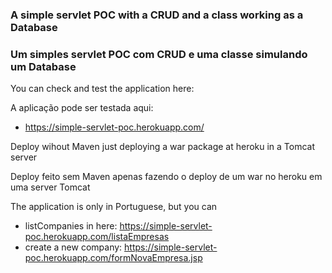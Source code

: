 ### A simple servlet POC with a CRUD and a class working as a Database

### Um simples servlet POC com CRUD e uma classe simulando um Database

You can check and test the application here: 

A aplicação pode ser testada aqui:
 
 - https://simple-servlet-poc.herokuapp.com/

Deploy wihout Maven just deploying a war package at heroku in a Tomcat server

Deploy feito sem Maven apenas fazendo o deploy de um war no heroku em uma server Tomcat

The application is only in Portuguese, but you can 
 - listCompanies in here: https://simple-servlet-poc.herokuapp.com/listaEmpresas
 - create a new company: https://simple-servlet-poc.herokuapp.com/formNovaEmpresa.jsp


